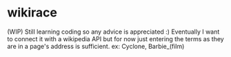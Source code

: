 # wikirace
(WIP)
Still learning coding so any advice is appreciated :)
Eventually I want to connect it with a wikipedia API but for now just entering the terms as they are in a page's address is sufficient. ex: Cyclone, Barbie_(film)
